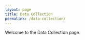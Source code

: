 ```yaml
---
layout: page
title: Data Collection
permalink: /data-collection/
---
```


Welcome to the Data Collection page.